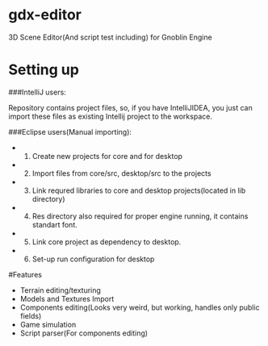 # gdx-editor
3D Scene Editor(And script test including) for Gnoblin Engine

# Setting up
###IntelliJ users:

  Repository contains project files, so, if you have IntelliJIDEA, you just can import these files as existing Intellij project to the workspace.

###Eclipse users(Manual importing):

+ 1) Create new projects for core and for desktop

+ 2) Import files from core/src, desktop/src to the projects

+ 3) Link requred libraries to core and desktop projects(located in lib directory)

+ 4) Res directory also required for proper engine running, it contains standart font.

+ 5) Link core project as dependency to desktop.

+ 6) Set-up run configuration for desktop

#Features
- Terrain editing/texturing
- Models and Textures Import
- Components editing(Looks very weird, but working, handles only public fields)
- Game simulation
- Script parser(For components editing)

